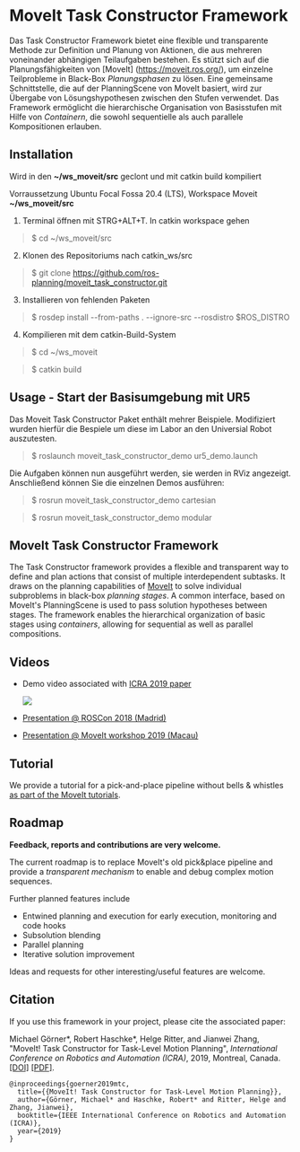 # MoveIt Task Constructor Framework
Das Task Constructor Framework bietet eine flexible und transparente Methode zur Definition und Planung von Aktionen, die aus mehreren voneinander abhängigen Teilaufgaben bestehen. Es stützt sich auf die Planungsfähigkeiten von [MoveIt] (https://moveit.ros.org/), um einzelne Teilprobleme in Black-Box *Planungsphasen* zu lösen. Eine gemeinsame Schnittstelle, die auf der PlanningScene von MoveIt basiert, wird zur Übergabe von Lösungshypothesen zwischen den Stufen verwendet. Das Framework ermöglicht die hierarchische Organisation von Basisstufen mit Hilfe von *Containern*, die sowohl sequentielle als auch parallele Kompositionen erlauben.

## Installation ##
Wird in den **~/ws_moveit/src** geclont und mit catkin build kompiliert

Vorraussetzung Ubuntu Focal Fossa 20.4 (LTS), Workspace Moveit  **~/ws_moveit/src**
1. Terminal öffnen mit STRG+ALT+T. In catkin workspace gehen
>$ cd ~/ws_moveit/src
2. Klonen des Repositoriums nach catkin_ws/src
>$ git clone https://github.com/ros-planning/moveit_task_constructor.git
3. Installieren von fehlenden Paketen
>$ rosdep install --from-paths . --ignore-src --rosdistro $ROS_DISTRO
4. Kompilieren mit dem catkin-Build-System
>$ cd ~/ws_moveit

>$ catkin build

## Usage - Start der Basisumgebung mit UR5 ##
Das Moveit Task Constructor Paket enthält mehrer Beispiele. Modifiziert wurden hierfür die Bespiele um diese im Labor an den Universial Robot auszutesten.

>$ roslaunch moveit_task_constructor_demo ur5_demo.launch

Die Aufgaben können nun ausgeführt werden, sie werden in RViz angezeigt.
Anschließend können Sie die einzelnen Demos ausführen:
>$ rosrun moveit_task_constructor_demo cartesian

>$ rosrun moveit_task_constructor_demo modular



## MoveIt Task Constructor Framework

The Task Constructor framework provides a flexible and transparent way to define and plan actions that consist of multiple interdependent subtasks.
It draws on the planning capabilities of [MoveIt](https://moveit.ros.org/) to solve individual subproblems in black-box *planning stages*.
A common interface, based on MoveIt's PlanningScene is used to pass solution hypotheses between stages.
The framework enables the hierarchical organization of basic stages using *containers*, allowing for sequential as well as parallel compositions.


## Videos

- Demo video associated with [ICRA 2019 paper](https://pub.uni-bielefeld.de/download/2918864/2933599/paper.pdf)

  [![](https://img.youtube.com/vi/fCORKVYsdDI/0.jpg)](https://www.youtube.com/watch?v=fCORKVYsdDI)

- [Presentation @ ROSCon 2018 (Madrid)](https://vimeo.com/293432325)
- [Presentation @ MoveIt workshop 2019 (Macau)](https://www.youtube.com/watch?v=a8r7O2bs1Mc)

## Tutorial

We provide a tutorial for a pick-and-place pipeline without bells & whistles [as part of the MoveIt tutorials](https://ros-planning.github.io/moveit_tutorials/doc/moveit_task_constructor/moveit_task_constructor_tutorial.html).

## Roadmap

**Feedback, reports and contributions are very welcome.**

The current roadmap is to replace MoveIt's old pick&place pipeline and provide a *transparent mechanism* to enable and debug complex motion sequences.

Further planned features include

- Entwined planning and execution for early execution, monitoring and code hooks
- Subsolution blending
- Parallel planning
- Iterative solution improvement

Ideas and requests for other interesting/useful features are welcome.

## Citation

If you use this framework in your project, please cite the associated paper:

Michael Görner*, Robert Haschke*, Helge Ritter, and Jianwei Zhang,
"MoveIt! Task Constructor for Task-Level Motion Planning",
_International Conference on Robotics and Automation (ICRA)_, 2019, Montreal, Canada.
[[DOI]](https://doi.org/10.1109/ICRA.2019.8793898) [[PDF]](https://pub.uni-bielefeld.de/download/2918864/2933599/paper.pdf).


```plain
@inproceedings{goerner2019mtc,
  title={{MoveIt! Task Constructor for Task-Level Motion Planning}},
  author={Görner, Michael* and Haschke, Robert* and Ritter, Helge and Zhang, Jianwei},
  booktitle={IEEE International Conference on Robotics and Automation (ICRA)},
  year={2019}
}
```
